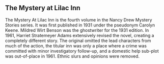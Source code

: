 ## The Mystery at Lilac Inn

The Mystery At Lilac Inn is the fourth volume in the Nancy Drew Mystery Stories series. It was first published in 1931 under the pseudonym Carolyn Keene. Mildred Wirt Benson was the ghostwriter for the 1931 edition.
In 1961, Harriet Stratemeyer Adams extensively revised the novel, creating a completely different story. The original omitted the lead characters from much of the action, the titular inn was only a place where a crime was committed with minor investigatory follow-up, and a domestic help sub-plot was out-of-place in 1961. Ethnic slurs and opinions were removed.